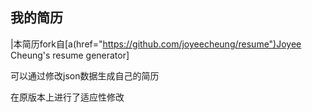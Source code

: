 ## 我的简历
|本简历fork自[a(href="https://github.com/joyeecheung/resume")Joyee Cheung's resume generator]

可以通过修改json数据生成自己的简历

在原版本上进行了适应性修改
